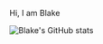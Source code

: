 Hi, I am Blake

![Blake's GitHub stats](https://github-readme-stats.vercel.app/api?username=bwigal22116&theme=dark&show_icons=true)
